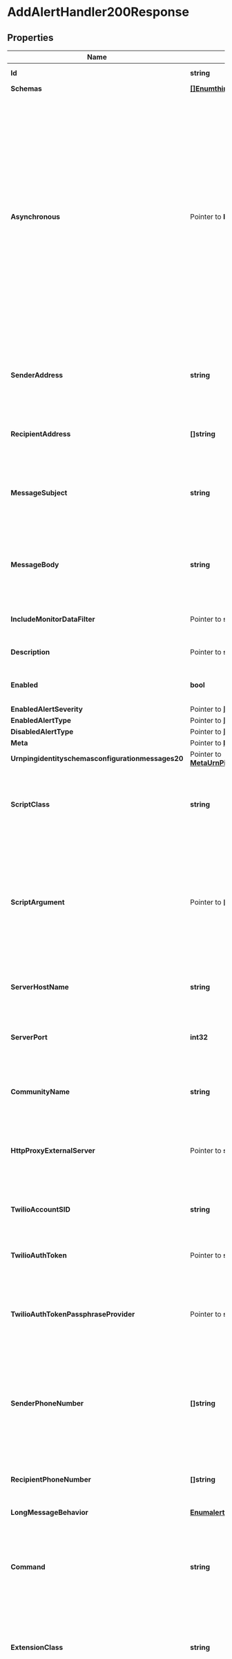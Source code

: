 # AddAlertHandler200Response

## Properties

Name | Type | Description | Notes
------------ | ------------- | ------------- | -------------
**Id** | **string** | Name of the Alert Handler | 
**Schemas** | [**[]EnumthirdPartyAlertHandlerSchemaUrn**](EnumthirdPartyAlertHandlerSchemaUrn.md) |  | 
**Asynchronous** | Pointer to **bool** | Indicates whether the server should attempt to invoke this Alert Handler in a background thread so that any potentially-expensive processing (e.g., performing network communication to deliver the alert notification) will not delay whatever processing the server was performing when the alert was generated. | [optional] 
**SenderAddress** | **string** | Specifies the email address to use as the sender for messages generated by this alert handler. | 
**RecipientAddress** | **[]string** | Specifies an email address to which the messages should be sent. | 
**MessageSubject** | **string** | Specifies the subject that should be used for email messages generated by this alert handler. | 
**MessageBody** | **string** | Specifies the body that should be used for email messages generated by this alert handler. | 
**IncludeMonitorDataFilter** | Pointer to **string** | Include monitor entries that match this filter. | [optional] 
**Description** | Pointer to **string** | A description for this Alert Handler | [optional] 
**Enabled** | **bool** | Indicates whether the Alert Handler is enabled. | 
**EnabledAlertSeverity** | Pointer to [**[]EnumalertHandlerEnabledAlertSeverityProp**](EnumalertHandlerEnabledAlertSeverityProp.md) |  | [optional] 
**EnabledAlertType** | Pointer to [**[]EnumalertHandlerEnabledAlertTypeProp**](EnumalertHandlerEnabledAlertTypeProp.md) |  | [optional] 
**DisabledAlertType** | Pointer to [**[]EnumalertHandlerDisabledAlertTypeProp**](EnumalertHandlerDisabledAlertTypeProp.md) |  | [optional] 
**Meta** | Pointer to [**MetaMeta**](MetaMeta.md) |  | [optional] 
**Urnpingidentityschemasconfigurationmessages20** | Pointer to [**MetaUrnPingidentitySchemasConfigurationMessages20**](MetaUrnPingidentitySchemasConfigurationMessages20.md) |  | [optional] 
**ScriptClass** | **string** | The fully-qualified name of the Groovy class providing the logic for the Groovy Scripted Alert Handler. | 
**ScriptArgument** | Pointer to **[]string** | The set of arguments used to customize the behavior for the Scripted Alert Handler. Each configuration property should be given in the form &#39;name&#x3D;value&#39;. | [optional] 
**ServerHostName** | **string** | Specifies the address of the SNMP agent to which traps will be sent. | 
**ServerPort** | **int32** | Specifies the port number of the SNMP agent to which traps will be sent. | 
**CommunityName** | **string** | Specifies the name of the community to which the traps will be sent. | 
**HttpProxyExternalServer** | Pointer to **string** | A reference to an HTTP proxy server that should be used for requests sent to the Twilio service. | [optional] 
**TwilioAccountSID** | **string** | The unique identifier assigned to the Twilio account that will be used. | 
**TwilioAuthToken** | Pointer to **string** | The auth token for the Twilio account that will be used. | [optional] 
**TwilioAuthTokenPassphraseProvider** | Pointer to **string** | The passphrase provider that may be used to obtain the auth token for the Twilio account that will be used. | [optional] 
**SenderPhoneNumber** | **[]string** | The outgoing phone number to use for the messages. Values must be phone numbers you have obtained for use with your Twilio account. | 
**RecipientPhoneNumber** | **[]string** | The phone number to which alert notifications should be delivered. | 
**LongMessageBehavior** | [**EnumalertHandlerLongMessageBehaviorProp**](EnumalertHandlerLongMessageBehaviorProp.md) |  | 
**Command** | **string** | Specifies the path of the command to execute, without any arguments. It must be an absolute path for reasons of security and reliability. | 
**ExtensionClass** | **string** | The fully-qualified name of the Java class providing the logic for the Third Party Alert Handler. | 
**ExtensionArgument** | Pointer to **[]string** | The set of arguments used to customize the behavior for the Third Party Alert Handler. Each configuration property should be given in the form &#39;name&#x3D;value&#39;. | [optional] 

## Methods

### NewAddAlertHandler200Response

`func NewAddAlertHandler200Response(id string, schemas []EnumthirdPartyAlertHandlerSchemaUrn, senderAddress string, recipientAddress []string, messageSubject string, messageBody string, enabled bool, scriptClass string, serverHostName string, serverPort int32, communityName string, twilioAccountSID string, senderPhoneNumber []string, recipientPhoneNumber []string, longMessageBehavior EnumalertHandlerLongMessageBehaviorProp, command string, extensionClass string, ) *AddAlertHandler200Response`

NewAddAlertHandler200Response instantiates a new AddAlertHandler200Response object
This constructor will assign default values to properties that have it defined,
and makes sure properties required by API are set, but the set of arguments
will change when the set of required properties is changed

### NewAddAlertHandler200ResponseWithDefaults

`func NewAddAlertHandler200ResponseWithDefaults() *AddAlertHandler200Response`

NewAddAlertHandler200ResponseWithDefaults instantiates a new AddAlertHandler200Response object
This constructor will only assign default values to properties that have it defined,
but it doesn't guarantee that properties required by API are set

### GetId

`func (o *AddAlertHandler200Response) GetId() string`

GetId returns the Id field if non-nil, zero value otherwise.

### GetIdOk

`func (o *AddAlertHandler200Response) GetIdOk() (*string, bool)`

GetIdOk returns a tuple with the Id field if it's non-nil, zero value otherwise
and a boolean to check if the value has been set.

### SetId

`func (o *AddAlertHandler200Response) SetId(v string)`

SetId sets Id field to given value.


### GetSchemas

`func (o *AddAlertHandler200Response) GetSchemas() []EnumthirdPartyAlertHandlerSchemaUrn`

GetSchemas returns the Schemas field if non-nil, zero value otherwise.

### GetSchemasOk

`func (o *AddAlertHandler200Response) GetSchemasOk() (*[]EnumthirdPartyAlertHandlerSchemaUrn, bool)`

GetSchemasOk returns a tuple with the Schemas field if it's non-nil, zero value otherwise
and a boolean to check if the value has been set.

### SetSchemas

`func (o *AddAlertHandler200Response) SetSchemas(v []EnumthirdPartyAlertHandlerSchemaUrn)`

SetSchemas sets Schemas field to given value.


### GetAsynchronous

`func (o *AddAlertHandler200Response) GetAsynchronous() bool`

GetAsynchronous returns the Asynchronous field if non-nil, zero value otherwise.

### GetAsynchronousOk

`func (o *AddAlertHandler200Response) GetAsynchronousOk() (*bool, bool)`

GetAsynchronousOk returns a tuple with the Asynchronous field if it's non-nil, zero value otherwise
and a boolean to check if the value has been set.

### SetAsynchronous

`func (o *AddAlertHandler200Response) SetAsynchronous(v bool)`

SetAsynchronous sets Asynchronous field to given value.

### HasAsynchronous

`func (o *AddAlertHandler200Response) HasAsynchronous() bool`

HasAsynchronous returns a boolean if a field has been set.

### GetSenderAddress

`func (o *AddAlertHandler200Response) GetSenderAddress() string`

GetSenderAddress returns the SenderAddress field if non-nil, zero value otherwise.

### GetSenderAddressOk

`func (o *AddAlertHandler200Response) GetSenderAddressOk() (*string, bool)`

GetSenderAddressOk returns a tuple with the SenderAddress field if it's non-nil, zero value otherwise
and a boolean to check if the value has been set.

### SetSenderAddress

`func (o *AddAlertHandler200Response) SetSenderAddress(v string)`

SetSenderAddress sets SenderAddress field to given value.


### GetRecipientAddress

`func (o *AddAlertHandler200Response) GetRecipientAddress() []string`

GetRecipientAddress returns the RecipientAddress field if non-nil, zero value otherwise.

### GetRecipientAddressOk

`func (o *AddAlertHandler200Response) GetRecipientAddressOk() (*[]string, bool)`

GetRecipientAddressOk returns a tuple with the RecipientAddress field if it's non-nil, zero value otherwise
and a boolean to check if the value has been set.

### SetRecipientAddress

`func (o *AddAlertHandler200Response) SetRecipientAddress(v []string)`

SetRecipientAddress sets RecipientAddress field to given value.


### GetMessageSubject

`func (o *AddAlertHandler200Response) GetMessageSubject() string`

GetMessageSubject returns the MessageSubject field if non-nil, zero value otherwise.

### GetMessageSubjectOk

`func (o *AddAlertHandler200Response) GetMessageSubjectOk() (*string, bool)`

GetMessageSubjectOk returns a tuple with the MessageSubject field if it's non-nil, zero value otherwise
and a boolean to check if the value has been set.

### SetMessageSubject

`func (o *AddAlertHandler200Response) SetMessageSubject(v string)`

SetMessageSubject sets MessageSubject field to given value.


### GetMessageBody

`func (o *AddAlertHandler200Response) GetMessageBody() string`

GetMessageBody returns the MessageBody field if non-nil, zero value otherwise.

### GetMessageBodyOk

`func (o *AddAlertHandler200Response) GetMessageBodyOk() (*string, bool)`

GetMessageBodyOk returns a tuple with the MessageBody field if it's non-nil, zero value otherwise
and a boolean to check if the value has been set.

### SetMessageBody

`func (o *AddAlertHandler200Response) SetMessageBody(v string)`

SetMessageBody sets MessageBody field to given value.


### GetIncludeMonitorDataFilter

`func (o *AddAlertHandler200Response) GetIncludeMonitorDataFilter() string`

GetIncludeMonitorDataFilter returns the IncludeMonitorDataFilter field if non-nil, zero value otherwise.

### GetIncludeMonitorDataFilterOk

`func (o *AddAlertHandler200Response) GetIncludeMonitorDataFilterOk() (*string, bool)`

GetIncludeMonitorDataFilterOk returns a tuple with the IncludeMonitorDataFilter field if it's non-nil, zero value otherwise
and a boolean to check if the value has been set.

### SetIncludeMonitorDataFilter

`func (o *AddAlertHandler200Response) SetIncludeMonitorDataFilter(v string)`

SetIncludeMonitorDataFilter sets IncludeMonitorDataFilter field to given value.

### HasIncludeMonitorDataFilter

`func (o *AddAlertHandler200Response) HasIncludeMonitorDataFilter() bool`

HasIncludeMonitorDataFilter returns a boolean if a field has been set.

### GetDescription

`func (o *AddAlertHandler200Response) GetDescription() string`

GetDescription returns the Description field if non-nil, zero value otherwise.

### GetDescriptionOk

`func (o *AddAlertHandler200Response) GetDescriptionOk() (*string, bool)`

GetDescriptionOk returns a tuple with the Description field if it's non-nil, zero value otherwise
and a boolean to check if the value has been set.

### SetDescription

`func (o *AddAlertHandler200Response) SetDescription(v string)`

SetDescription sets Description field to given value.

### HasDescription

`func (o *AddAlertHandler200Response) HasDescription() bool`

HasDescription returns a boolean if a field has been set.

### GetEnabled

`func (o *AddAlertHandler200Response) GetEnabled() bool`

GetEnabled returns the Enabled field if non-nil, zero value otherwise.

### GetEnabledOk

`func (o *AddAlertHandler200Response) GetEnabledOk() (*bool, bool)`

GetEnabledOk returns a tuple with the Enabled field if it's non-nil, zero value otherwise
and a boolean to check if the value has been set.

### SetEnabled

`func (o *AddAlertHandler200Response) SetEnabled(v bool)`

SetEnabled sets Enabled field to given value.


### GetEnabledAlertSeverity

`func (o *AddAlertHandler200Response) GetEnabledAlertSeverity() []EnumalertHandlerEnabledAlertSeverityProp`

GetEnabledAlertSeverity returns the EnabledAlertSeverity field if non-nil, zero value otherwise.

### GetEnabledAlertSeverityOk

`func (o *AddAlertHandler200Response) GetEnabledAlertSeverityOk() (*[]EnumalertHandlerEnabledAlertSeverityProp, bool)`

GetEnabledAlertSeverityOk returns a tuple with the EnabledAlertSeverity field if it's non-nil, zero value otherwise
and a boolean to check if the value has been set.

### SetEnabledAlertSeverity

`func (o *AddAlertHandler200Response) SetEnabledAlertSeverity(v []EnumalertHandlerEnabledAlertSeverityProp)`

SetEnabledAlertSeverity sets EnabledAlertSeverity field to given value.

### HasEnabledAlertSeverity

`func (o *AddAlertHandler200Response) HasEnabledAlertSeverity() bool`

HasEnabledAlertSeverity returns a boolean if a field has been set.

### GetEnabledAlertType

`func (o *AddAlertHandler200Response) GetEnabledAlertType() []EnumalertHandlerEnabledAlertTypeProp`

GetEnabledAlertType returns the EnabledAlertType field if non-nil, zero value otherwise.

### GetEnabledAlertTypeOk

`func (o *AddAlertHandler200Response) GetEnabledAlertTypeOk() (*[]EnumalertHandlerEnabledAlertTypeProp, bool)`

GetEnabledAlertTypeOk returns a tuple with the EnabledAlertType field if it's non-nil, zero value otherwise
and a boolean to check if the value has been set.

### SetEnabledAlertType

`func (o *AddAlertHandler200Response) SetEnabledAlertType(v []EnumalertHandlerEnabledAlertTypeProp)`

SetEnabledAlertType sets EnabledAlertType field to given value.

### HasEnabledAlertType

`func (o *AddAlertHandler200Response) HasEnabledAlertType() bool`

HasEnabledAlertType returns a boolean if a field has been set.

### GetDisabledAlertType

`func (o *AddAlertHandler200Response) GetDisabledAlertType() []EnumalertHandlerDisabledAlertTypeProp`

GetDisabledAlertType returns the DisabledAlertType field if non-nil, zero value otherwise.

### GetDisabledAlertTypeOk

`func (o *AddAlertHandler200Response) GetDisabledAlertTypeOk() (*[]EnumalertHandlerDisabledAlertTypeProp, bool)`

GetDisabledAlertTypeOk returns a tuple with the DisabledAlertType field if it's non-nil, zero value otherwise
and a boolean to check if the value has been set.

### SetDisabledAlertType

`func (o *AddAlertHandler200Response) SetDisabledAlertType(v []EnumalertHandlerDisabledAlertTypeProp)`

SetDisabledAlertType sets DisabledAlertType field to given value.

### HasDisabledAlertType

`func (o *AddAlertHandler200Response) HasDisabledAlertType() bool`

HasDisabledAlertType returns a boolean if a field has been set.

### GetMeta

`func (o *AddAlertHandler200Response) GetMeta() MetaMeta`

GetMeta returns the Meta field if non-nil, zero value otherwise.

### GetMetaOk

`func (o *AddAlertHandler200Response) GetMetaOk() (*MetaMeta, bool)`

GetMetaOk returns a tuple with the Meta field if it's non-nil, zero value otherwise
and a boolean to check if the value has been set.

### SetMeta

`func (o *AddAlertHandler200Response) SetMeta(v MetaMeta)`

SetMeta sets Meta field to given value.

### HasMeta

`func (o *AddAlertHandler200Response) HasMeta() bool`

HasMeta returns a boolean if a field has been set.

### GetUrnpingidentityschemasconfigurationmessages20

`func (o *AddAlertHandler200Response) GetUrnpingidentityschemasconfigurationmessages20() MetaUrnPingidentitySchemasConfigurationMessages20`

GetUrnpingidentityschemasconfigurationmessages20 returns the Urnpingidentityschemasconfigurationmessages20 field if non-nil, zero value otherwise.

### GetUrnpingidentityschemasconfigurationmessages20Ok

`func (o *AddAlertHandler200Response) GetUrnpingidentityschemasconfigurationmessages20Ok() (*MetaUrnPingidentitySchemasConfigurationMessages20, bool)`

GetUrnpingidentityschemasconfigurationmessages20Ok returns a tuple with the Urnpingidentityschemasconfigurationmessages20 field if it's non-nil, zero value otherwise
and a boolean to check if the value has been set.

### SetUrnpingidentityschemasconfigurationmessages20

`func (o *AddAlertHandler200Response) SetUrnpingidentityschemasconfigurationmessages20(v MetaUrnPingidentitySchemasConfigurationMessages20)`

SetUrnpingidentityschemasconfigurationmessages20 sets Urnpingidentityschemasconfigurationmessages20 field to given value.

### HasUrnpingidentityschemasconfigurationmessages20

`func (o *AddAlertHandler200Response) HasUrnpingidentityschemasconfigurationmessages20() bool`

HasUrnpingidentityschemasconfigurationmessages20 returns a boolean if a field has been set.

### GetScriptClass

`func (o *AddAlertHandler200Response) GetScriptClass() string`

GetScriptClass returns the ScriptClass field if non-nil, zero value otherwise.

### GetScriptClassOk

`func (o *AddAlertHandler200Response) GetScriptClassOk() (*string, bool)`

GetScriptClassOk returns a tuple with the ScriptClass field if it's non-nil, zero value otherwise
and a boolean to check if the value has been set.

### SetScriptClass

`func (o *AddAlertHandler200Response) SetScriptClass(v string)`

SetScriptClass sets ScriptClass field to given value.


### GetScriptArgument

`func (o *AddAlertHandler200Response) GetScriptArgument() []string`

GetScriptArgument returns the ScriptArgument field if non-nil, zero value otherwise.

### GetScriptArgumentOk

`func (o *AddAlertHandler200Response) GetScriptArgumentOk() (*[]string, bool)`

GetScriptArgumentOk returns a tuple with the ScriptArgument field if it's non-nil, zero value otherwise
and a boolean to check if the value has been set.

### SetScriptArgument

`func (o *AddAlertHandler200Response) SetScriptArgument(v []string)`

SetScriptArgument sets ScriptArgument field to given value.

### HasScriptArgument

`func (o *AddAlertHandler200Response) HasScriptArgument() bool`

HasScriptArgument returns a boolean if a field has been set.

### GetServerHostName

`func (o *AddAlertHandler200Response) GetServerHostName() string`

GetServerHostName returns the ServerHostName field if non-nil, zero value otherwise.

### GetServerHostNameOk

`func (o *AddAlertHandler200Response) GetServerHostNameOk() (*string, bool)`

GetServerHostNameOk returns a tuple with the ServerHostName field if it's non-nil, zero value otherwise
and a boolean to check if the value has been set.

### SetServerHostName

`func (o *AddAlertHandler200Response) SetServerHostName(v string)`

SetServerHostName sets ServerHostName field to given value.


### GetServerPort

`func (o *AddAlertHandler200Response) GetServerPort() int32`

GetServerPort returns the ServerPort field if non-nil, zero value otherwise.

### GetServerPortOk

`func (o *AddAlertHandler200Response) GetServerPortOk() (*int32, bool)`

GetServerPortOk returns a tuple with the ServerPort field if it's non-nil, zero value otherwise
and a boolean to check if the value has been set.

### SetServerPort

`func (o *AddAlertHandler200Response) SetServerPort(v int32)`

SetServerPort sets ServerPort field to given value.


### GetCommunityName

`func (o *AddAlertHandler200Response) GetCommunityName() string`

GetCommunityName returns the CommunityName field if non-nil, zero value otherwise.

### GetCommunityNameOk

`func (o *AddAlertHandler200Response) GetCommunityNameOk() (*string, bool)`

GetCommunityNameOk returns a tuple with the CommunityName field if it's non-nil, zero value otherwise
and a boolean to check if the value has been set.

### SetCommunityName

`func (o *AddAlertHandler200Response) SetCommunityName(v string)`

SetCommunityName sets CommunityName field to given value.


### GetHttpProxyExternalServer

`func (o *AddAlertHandler200Response) GetHttpProxyExternalServer() string`

GetHttpProxyExternalServer returns the HttpProxyExternalServer field if non-nil, zero value otherwise.

### GetHttpProxyExternalServerOk

`func (o *AddAlertHandler200Response) GetHttpProxyExternalServerOk() (*string, bool)`

GetHttpProxyExternalServerOk returns a tuple with the HttpProxyExternalServer field if it's non-nil, zero value otherwise
and a boolean to check if the value has been set.

### SetHttpProxyExternalServer

`func (o *AddAlertHandler200Response) SetHttpProxyExternalServer(v string)`

SetHttpProxyExternalServer sets HttpProxyExternalServer field to given value.

### HasHttpProxyExternalServer

`func (o *AddAlertHandler200Response) HasHttpProxyExternalServer() bool`

HasHttpProxyExternalServer returns a boolean if a field has been set.

### GetTwilioAccountSID

`func (o *AddAlertHandler200Response) GetTwilioAccountSID() string`

GetTwilioAccountSID returns the TwilioAccountSID field if non-nil, zero value otherwise.

### GetTwilioAccountSIDOk

`func (o *AddAlertHandler200Response) GetTwilioAccountSIDOk() (*string, bool)`

GetTwilioAccountSIDOk returns a tuple with the TwilioAccountSID field if it's non-nil, zero value otherwise
and a boolean to check if the value has been set.

### SetTwilioAccountSID

`func (o *AddAlertHandler200Response) SetTwilioAccountSID(v string)`

SetTwilioAccountSID sets TwilioAccountSID field to given value.


### GetTwilioAuthToken

`func (o *AddAlertHandler200Response) GetTwilioAuthToken() string`

GetTwilioAuthToken returns the TwilioAuthToken field if non-nil, zero value otherwise.

### GetTwilioAuthTokenOk

`func (o *AddAlertHandler200Response) GetTwilioAuthTokenOk() (*string, bool)`

GetTwilioAuthTokenOk returns a tuple with the TwilioAuthToken field if it's non-nil, zero value otherwise
and a boolean to check if the value has been set.

### SetTwilioAuthToken

`func (o *AddAlertHandler200Response) SetTwilioAuthToken(v string)`

SetTwilioAuthToken sets TwilioAuthToken field to given value.

### HasTwilioAuthToken

`func (o *AddAlertHandler200Response) HasTwilioAuthToken() bool`

HasTwilioAuthToken returns a boolean if a field has been set.

### GetTwilioAuthTokenPassphraseProvider

`func (o *AddAlertHandler200Response) GetTwilioAuthTokenPassphraseProvider() string`

GetTwilioAuthTokenPassphraseProvider returns the TwilioAuthTokenPassphraseProvider field if non-nil, zero value otherwise.

### GetTwilioAuthTokenPassphraseProviderOk

`func (o *AddAlertHandler200Response) GetTwilioAuthTokenPassphraseProviderOk() (*string, bool)`

GetTwilioAuthTokenPassphraseProviderOk returns a tuple with the TwilioAuthTokenPassphraseProvider field if it's non-nil, zero value otherwise
and a boolean to check if the value has been set.

### SetTwilioAuthTokenPassphraseProvider

`func (o *AddAlertHandler200Response) SetTwilioAuthTokenPassphraseProvider(v string)`

SetTwilioAuthTokenPassphraseProvider sets TwilioAuthTokenPassphraseProvider field to given value.

### HasTwilioAuthTokenPassphraseProvider

`func (o *AddAlertHandler200Response) HasTwilioAuthTokenPassphraseProvider() bool`

HasTwilioAuthTokenPassphraseProvider returns a boolean if a field has been set.

### GetSenderPhoneNumber

`func (o *AddAlertHandler200Response) GetSenderPhoneNumber() []string`

GetSenderPhoneNumber returns the SenderPhoneNumber field if non-nil, zero value otherwise.

### GetSenderPhoneNumberOk

`func (o *AddAlertHandler200Response) GetSenderPhoneNumberOk() (*[]string, bool)`

GetSenderPhoneNumberOk returns a tuple with the SenderPhoneNumber field if it's non-nil, zero value otherwise
and a boolean to check if the value has been set.

### SetSenderPhoneNumber

`func (o *AddAlertHandler200Response) SetSenderPhoneNumber(v []string)`

SetSenderPhoneNumber sets SenderPhoneNumber field to given value.


### GetRecipientPhoneNumber

`func (o *AddAlertHandler200Response) GetRecipientPhoneNumber() []string`

GetRecipientPhoneNumber returns the RecipientPhoneNumber field if non-nil, zero value otherwise.

### GetRecipientPhoneNumberOk

`func (o *AddAlertHandler200Response) GetRecipientPhoneNumberOk() (*[]string, bool)`

GetRecipientPhoneNumberOk returns a tuple with the RecipientPhoneNumber field if it's non-nil, zero value otherwise
and a boolean to check if the value has been set.

### SetRecipientPhoneNumber

`func (o *AddAlertHandler200Response) SetRecipientPhoneNumber(v []string)`

SetRecipientPhoneNumber sets RecipientPhoneNumber field to given value.


### GetLongMessageBehavior

`func (o *AddAlertHandler200Response) GetLongMessageBehavior() EnumalertHandlerLongMessageBehaviorProp`

GetLongMessageBehavior returns the LongMessageBehavior field if non-nil, zero value otherwise.

### GetLongMessageBehaviorOk

`func (o *AddAlertHandler200Response) GetLongMessageBehaviorOk() (*EnumalertHandlerLongMessageBehaviorProp, bool)`

GetLongMessageBehaviorOk returns a tuple with the LongMessageBehavior field if it's non-nil, zero value otherwise
and a boolean to check if the value has been set.

### SetLongMessageBehavior

`func (o *AddAlertHandler200Response) SetLongMessageBehavior(v EnumalertHandlerLongMessageBehaviorProp)`

SetLongMessageBehavior sets LongMessageBehavior field to given value.


### GetCommand

`func (o *AddAlertHandler200Response) GetCommand() string`

GetCommand returns the Command field if non-nil, zero value otherwise.

### GetCommandOk

`func (o *AddAlertHandler200Response) GetCommandOk() (*string, bool)`

GetCommandOk returns a tuple with the Command field if it's non-nil, zero value otherwise
and a boolean to check if the value has been set.

### SetCommand

`func (o *AddAlertHandler200Response) SetCommand(v string)`

SetCommand sets Command field to given value.


### GetExtensionClass

`func (o *AddAlertHandler200Response) GetExtensionClass() string`

GetExtensionClass returns the ExtensionClass field if non-nil, zero value otherwise.

### GetExtensionClassOk

`func (o *AddAlertHandler200Response) GetExtensionClassOk() (*string, bool)`

GetExtensionClassOk returns a tuple with the ExtensionClass field if it's non-nil, zero value otherwise
and a boolean to check if the value has been set.

### SetExtensionClass

`func (o *AddAlertHandler200Response) SetExtensionClass(v string)`

SetExtensionClass sets ExtensionClass field to given value.


### GetExtensionArgument

`func (o *AddAlertHandler200Response) GetExtensionArgument() []string`

GetExtensionArgument returns the ExtensionArgument field if non-nil, zero value otherwise.

### GetExtensionArgumentOk

`func (o *AddAlertHandler200Response) GetExtensionArgumentOk() (*[]string, bool)`

GetExtensionArgumentOk returns a tuple with the ExtensionArgument field if it's non-nil, zero value otherwise
and a boolean to check if the value has been set.

### SetExtensionArgument

`func (o *AddAlertHandler200Response) SetExtensionArgument(v []string)`

SetExtensionArgument sets ExtensionArgument field to given value.

### HasExtensionArgument

`func (o *AddAlertHandler200Response) HasExtensionArgument() bool`

HasExtensionArgument returns a boolean if a field has been set.


[[Back to Model list]](../README.md#documentation-for-models) [[Back to API list]](../README.md#documentation-for-api-endpoints) [[Back to README]](../README.md)


